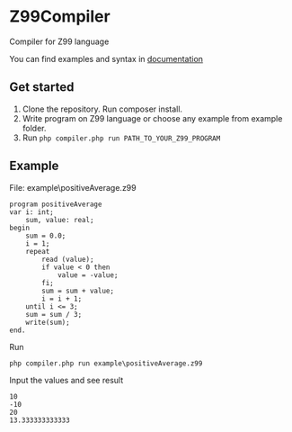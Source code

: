 # Z99Compiler
Compiler for Z99 language

You can find examples and syntax in [documentation](/docs/ТР-71.Курсова.ЗуєвМО.pdf)

## Get started
1. Clone the repository. Run composer install.
2. Write program on Z99 language or choose any example from example folder.
3. Run ```php compiler.php run PATH_TO_YOUR_Z99_PROGRAM```

## Example
File: example\positiveAverage.z99
``` 
program positiveAverage
var i: int;
    sum, value: real;
begin
    sum = 0.0;
    i = 1;
    repeat
        read (value);
        if value < 0 then
            value = -value;
        fi;
        sum = sum + value;
        i = i + 1;
    until i <= 3;
    sum = sum / 3;
    write(sum);
end.
```
Run
```
php compiler.php run example\positiveAverage.z99
```
Input the values and see result
```
10
-10
20
13.333333333333
```
